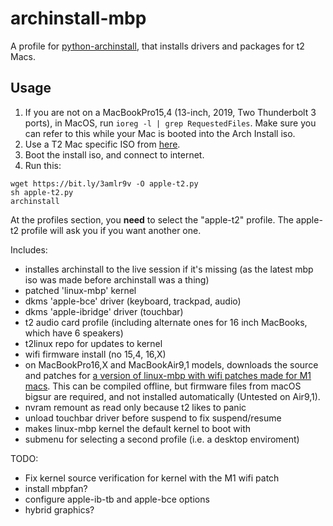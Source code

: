 # archinstall-mbp

A profile for [python-archinstall](https://github.com/archlinux/archinstall), that installs drivers and packages for t2 Macs.

## Usage
1. If you are not on a MacBookPro15,4 (13-inch, 2019, Two Thunderbolt 3 ports), in MacOS, run `ioreg -l | grep RequestedFiles`. Make sure you can refer to this while your Mac is booted into the Arch Install iso.
2. Use a T2 Mac specific ISO from [here](https://dl.t2linux.org/archlinux/iso/index.html).
3. Boot the install iso, and connect to internet.
4. Run this:
```shell
wget https://bit.ly/3amlr9v -O apple-t2.py
sh apple-t2.py
archinstall
```

At the profiles section, you **need** to select the "apple-t2" profile. The apple-t2 profile will ask you if you want another one.

Includes:
-	installes archinstall to the live session if it's missing (as the latest mbp iso was made before archinstall was a thing)
-	patched 'linux-mbp' kernel
-	dkms 'apple-bce' driver (keyboard, trackpad, audio) 
-	dkms 'apple-ibridge' driver (touchbar)
-	t2 audio card profile (including alternate ones for 16 inch MacBooks, which have 6 speakers)
-	t2linux repo for updates to kernel
-	wifi firmware install (no 15,4, 16,X)
-	on MacBookPro16,X and MacBookAir9,1 models, downloads the source and patches for [a version of linux-mbp with wifi patches made for M1 macs](https://github.com/jamlam/mbp-16.1-linux-wifi). This can be compiled offline, but firmware files from macOS bigsur are required, and not installed automatically (Untested on Air9,1).
-	nvram remount as read only because t2 likes to panic
-	unload touchbar driver before suspend to fix suspend/resume
-	makes linux-mbp kernel the default kernel to boot with
-	submenu for selecting a second profile (i.e. a desktop enviroment)

TODO:
-	Fix kernel source verification for kernel with the M1 wifi patch
-	install mbpfan?
-	configure apple-ib-tb and apple-bce options
-	hybrid graphics?

